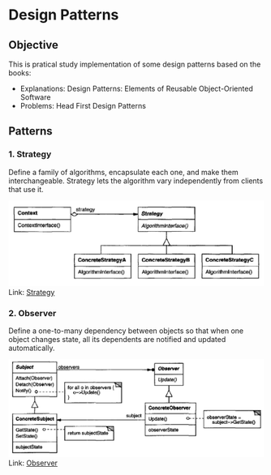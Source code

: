# Design Patterns

## Objective
This is pratical study implementation of some design patterns based on the books:  
- Explanations: Design Patterns: Elements of Reusable Object-Oriented Software
- Problems: Head First Design Patterns


## Patterns
### 1. Strategy
Define a family of algorithms, encapsulate each one, and make them interchangeable. Strategy lets the algorithm vary independently from clients that use it.

![image](./images/strategy/structure.png)
Link: [Strategy](./patterns/strategy/strategy.md)

### 2. Observer
Define a one-to-many dependency between objects so that when one object changes state, all its dependents are notified and updated automatically.

![image](./images/observer/structure.png)
Link: [Observer](./patterns/observer/observer.md)
